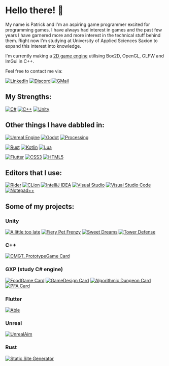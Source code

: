 # Hello there! 👋

My name is Patrick and I'm an aspiring game programmer excited for programming games. I have always had interest in games and the past few years I have garnered more and more interest in the technical stuff behind them.
Right now I'm studying at University of Applied Sciences Saxion to expand this interest into knowledge. 

I'm currently making a [2D game engine](https://github.com/Patrycioss/FrogEngine.git) utilising Box2D, OpenGL, GLFW and ImGui in C++. 

Feel free to contact me via:

[![LinkedIn](https://img.shields.io/badge/linkedin-%230077B5.svg?style=for-the-badge&logo=linkedin&logoColor=white)](https://www.linkedin.com/in/schildpaddensoep/)
[![Discord](https://img.shields.io/badge/Patricius%232586-%235865F2.svg?style=for-the-badge&logo=discord&logoColor=white)](https://discord.com/channels/@me/)
[![GMail](https://img.shields.io/badge/patrickschuurdev@gmail.com-%23DC143C.svg?style=for-the-badge&logo=gmail&logoColor=white)](mailto:patrickschuurdev@gmail.com)


## My Strengths:   
[![C#](https://img.shields.io/badge/c%23-%23239120.svg?style=for-the-badge&logo=c-sharp&logoColor=white)](https://docs.microsoft.com/en-us/dotnet/csharp/)
[![C++](https://img.shields.io/badge/c++-%2300599C.svg?style=for-the-badge&logo=c%2B%2B&logoColor=white)](https://en.wikipedia.org/wiki/C%2B%2B)
[![Unity](https://img.shields.io/badge/unity-%23303030.svg?style=for-the-badge&logo=unity&logoColor=white)](https://unity.com/)


## Other things I have dabbled in:
[![Unreal Engine](https://img.shields.io/badge/unrealengine-%23313131.svg?style=for-the-badge&logo=unrealengine&logoColor=white)](https://unrealengine.com/)
[![Godot](https://img.shields.io/badge/godot-%23006699.svg?style=for-the-badge&logo=godotengine&logoColor=white)](https://godotengine.org/)
[![Processing](https://img.shields.io/badge/processing-%2302569B.svg?style=for-the-badge&logo=processingfoundation&logoColor=white)](https://processing.org/)

[![Rust](https://img.shields.io/badge/rust-%23000000.svg?style=for-the-badge&logo=rust&logoColor=white)](https://rust-lang.org/)
[![Kotlin](https://img.shields.io/badge/kotlin-%237F52FF.svg?style=for-the-badge&logo=kotlin&logoColor=white)](https://kotlinlang.org/)
[![Lua](https://img.shields.io/badge/lua-%232C2D72.svg?style=for-the-badge&logo=lua&logoColor=white)](https://lua.org/)


[![Flutter](https://img.shields.io/badge/Flutter-%2302569B.svg?style=for-the-badge&logo=Flutter&logoColor=white)](https://flutter.dev/)
[![CSS3](https://img.shields.io/badge/css3-%231572B6.svg?style=for-the-badge&logo=css3&logoColor=white)](https://en.wikipedia.org/wiki/CSS)
[![HTML5](https://img.shields.io/badge/html5-%23E34F26.svg?style=for-the-badge&logo=html5&logoColor=white)](https://en.wikipedia.org/wiki/HTML)


## Editors that I use:
[![Rider](https://img.shields.io/badge/Rider-000000.svg?style=for-the-badge&logo=Rider&logoColor=white&color=black&labelColor=crimson)](https://jetbrains.com/rider/)
[![CLion](https://img.shields.io/badge/CLion-black?style=for-the-badge&logo=clion&logoColor=white)](https://jetbrains.com/clion/)
[![IntelliJ IDEA](https://img.shields.io/badge/IntelliJIDEA-000000.svg?style=for-the-badge&logo=intellij-idea&logoColor=white)](https://jetbrains.com/idea/)
[![Visual Studio](https://img.shields.io/badge/Visual%20Studio-5C2D91.svg?style=for-the-badge&logo=visual-studio&logoColor=white)](https://visualstudio.microsoft.com/)
[![Visual Studio Code](https://img.shields.io/badge/Visual%20Studio%20Code-0078d7.svg?style=for-the-badge&logo=visual-studio-code&logoColor=white)](https://code.visualstudio.com/)
[![Notepad++](https://img.shields.io/badge/Notepad++-90E59A.svg?style=for-the-badge&logo=notepad%2b%2b&logoColor=black)](https://notepad-plus-plus.org/)



## Some of my projects:

### Unity
[![A little too late](https://github-readme-stats.vercel.app/api/pin/?username=wiebehero&repo=ProjectGameY2T1&theme=gruvbox_light)](https://github.com/WiebeHero/ProjectGameY2T1)
[![Fiery Pet Frenzy](https://github-readme-stats.vercel.app/api/pin/?username=wiebehero&repo=ProjectGameY2T3&theme=gruvbox_light)](https://github.com/WiebeHero/ProjectGameY2T3)
[![Sweet Dreams](https://github-readme-stats.vercel.app/api/pin/?username=Patrycioss&repo=MonsterGame&theme=gruvbox_light)](https://github.com/Patrycioss/MonsterGame)
[![Tower Defense](https://github-readme-stats.vercel.app/api/pin/?username=Patrycioss&repo=TowerDefense&theme=gruvbox_light)](https://github.com/Patrycioss/TowerDefense)



### C++
[![CMGT_PrototypeGame Card](https://github-readme-stats.vercel.app/api/pin/?username=patrycioss&repo=CMGT_PrototypeGame&theme=darcula)](https://github.com/patrycioss/CMGT_PrototypeGame)

### GXP (study C# engine)
[![FoodGame Card](https://github-readme-stats.vercel.app/api/pin/?username=patrycioss&repo=Street-Food-Fighters&theme=shades-of-purple)](https://github.com/patrycioss/Street-Food-Fighters)
[![GameDesign Card](https://github-readme-stats.vercel.app/api/pin/?username=patrycioss&repo=Totally-not-a-mario-ripoff&theme=shades-of-purple)](https://github.com/Patrycioss/Totally-not-a-mario-ripoff)
[![Algorithmic Dungeon Card](https://github-readme-stats.vercel.app/api/pin/?username=patrycioss&repo=algorithmic-dungeon&theme=shades-of-purple)](https://github.com/patrycioss/algorithmic-dungeon)
[![PFA Card](https://github-readme-stats.vercel.app/api/pin/?username=patrycioss&repo=Spare-Parts-Never-Truly-Broken&theme=shades-of-purple)](https://github.com/patrycioss/Spare-Parts-Never-Truly-Broken)

### Flutter
[![Able](https://github-readme-stats.vercel.app/api/pin/?username=patrycioss&repo=epicest&theme=cobalt)](https://github.com/patrycioss/epicest)

### Unreal
[![UnrealAim](https://github-readme-stats.vercel.app/api/pin/?username=patrycioss&repo=UnrealAim&theme=dracula)](https://github.com/patrycioss/UnrealAim)

### Rust
[![Static Site Generator](https://github-readme-stats.vercel.app/api/pin/?username=patrycioss&repo=static-site-generator&theme=codeSTACKr)](https://github.com/patrycioss/static-site-generator)






